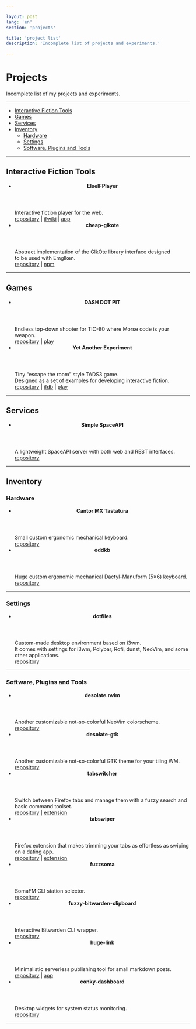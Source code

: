```yaml
---

layout: post
lang: 'en'
section: 'projects'

title: 'project list'
description: 'Incomplete list of projects and experiments.'

---
```


# Projects

Incomplete list of&nbsp;my&nbsp;projects and experiments.

---

- [Interactive Fiction Tools](#interactive-fiction-tools)
- [Games](#games)
- [Services](#services)
- [Inventory](#inventory)
  - [Hardware](#hardware)
  - [Settings](#settings)
  - [Software, Plugins and Tools](#software-plugins-and-tools)

---

## Interactive Fiction Tools

  - <article class='entry'>
      <header>
        <strong>
          ElseIFPlayer
        </strong>
      </header>
      <section class='description'>
        Interactive fiction player for the web.
      </section>
      <section>
        <a href='https://github.com/He4eT/elseifplayer' target='_blank'>repository</a>
        | <a href='https://www.ifwiki.org/ElseIFPlayer' target='_blank'>ifwiki</a>
        | <a href='https://he4et.github.io/elseifplayer/' target='_blank'>app</a>
      </section>
    </article>

  - <article class='entry'>
      <header>
        <strong>
          cheap-glkote
        </strong>
      </header>
      <section class='description'>
        Abstract implementation of&nbsp;the GlkOte library interface
        designed to&nbsp;be&nbsp;used with Emglken.
      </section>
      <section>
        <a href='https://github.com/He4eT/cheap-glkote' target='_blank'>repository</a>
        | <a href='https://www.npmjs.com/package/cheap-glkote' target='_blank'>npm</a>
      </section>
    </article>

---

## Games

  - <article class='entry'>
      <header>
        <strong>
          DASH DOT PIT
        </strong>
      </header>
      <section class='description'>
        Endless top-down shooter for TIC-80&nbsp;where Morse code
        is&nbsp;your weapon.
      </section>
      <section>
        <a href='https://github.com/He4eT/DotDashPit' target='_blank'>repository</a>
        | <a href='https://tic80.com/play?cart=4301' target='_blank'>play</a>
      </section>
    </article>

  - <article class='entry'>
      <header>
        <strong>
          Yet Another Experiment
        </strong>
      </header>
      <section class='description'>
        Tiny “escape the room” style TADS3&nbsp;game.
        <br>Designed as&nbsp;a&nbsp;set of&nbsp;examples
        for developing interactive fiction.
      </section>
      <section>
        <a href='https://github.com/He4eT/yet-another-experiment' target='_blank'>repository</a>
        | <a href='https://ifdb.org/viewgame?id=rsssdo3anjpwnt6e' target='_blank'>ifdb</a>
        | <a href='https://he4et.github.io/elseifplayer/#/focus/https%3A%2F%2Fifarchive.org%2Fif-archive%2Fgames%2Ftads%2Fyet_another_experiment.t3/serika_dark/' target='_blank'>play</a>
      <section>
    </article>

---

## Services

  - <article class='entry'>
      <header>
        <strong>
          Simple SpaceAPI
        </strong>
      </header>
      <section class='description'>
        A&nbsp;lightweight SpaceAPI server with both web and REST interfaces.
      </section>
      <section>
        <a href='https://github.com/He4eT/simple-spaceapi' target='_blank'>repository</a>
      </section>
    </article>

---

## Inventory

### Hardware

  - <article class='entry'>
      <header>
        <strong>
          Cantor MX Tastatura
        </strong>
      </header>
      <section class='description'>
        Small custom ergonomic mechanical keyboard.
      </section>
      <section>
        <a href='https://github.com/He4eT/cantor-mx-tastatura' target='_blank'>repository</a>
      </section>
    </article>

  - <article class='entry'>
      <header>
        <strong>
          oddkb
        </strong>
      </header>
      <section class='description'>
        Huge custom ergonomic mechanical Dactyl-Manuform (5&times;6) keyboard.
      </section>
      <section>
        <a href='https://github.com/He4eT/oddkb' target='_blank'>repository</a>
      </section>
    </article>

---

### Settings

  - <article class='entry'>
      <header>
        <strong>
          dotfiles
        </strong>
      </header>
      <section class='description'>
        Custom-made desktop environment based on&nbsp;i3wm.
        <br>It&nbsp;comes with settings for
        i3wm, Polybar, Rofi, dunst, NeoVim, and some other applications.
      </section>
      <section>
        <a href='https://github.com/He4eT/dotfiles' target='_blank'>repository</a>
      </section>
    </article>

---

### Software, Plugins and Tools

  - <article class='entry'>
      <header>
        <strong>
          desolate.nvim
        </strong>
      </header>
      <section class='description'>
        Another customizable not-so-colorful NeoVim colorscheme.
      </section>
      <section>
        <a href='https://github.com/He4eT/desolate.nvim' target='_blank'>repository</a>
      </section>
    </article>

  - <article class='entry'>
      <header>
        <strong>
          desolate-gtk
        </strong>
      </header>
      <section class='description'>
        Another customizable not-so-colorful GTK theme for your tiling WM.
      </section>
      <section>
        <a href='https://github.com/He4eT/Desolate-GTK' target='_blank'>repository</a>
      </section>
    </article>

  - <article class='entry'>
      <header>
        <strong>
          tabswitcher
        </strong>
      </header>
      <section class='description'>
        Switch between Firefox tabs and manage them with a&nbsp;fuzzy search
        and basic command toolset.
      </section>
      <section>
        <a href='https://github.com/He4eT/tabswitcher' target='_blank'>repository</a>
        | <a href='https://addons.mozilla.org/en-GB/firefox/addon/tabswitcher/' target='_blank'>extension</a>
      </section>
    </article>

  - <article class='entry'>
      <header>
        <strong>
          tabswiper
        </strong>
      </header>
      <section class='description'>
        Firefox extension that makes trimming your tabs as&nbsp;effortless
        as&nbsp;swiping on&nbsp;a&nbsp;dating app.
      </section>
      <section>
        <a href='https://github.com/He4eT/tabswiper' target='_blank'>repository</a>
        | <a href='https://addons.mozilla.org/en-GB/firefox/addon/tabswiper/' target='_blank'>extension</a>
      </section>
    </article>

  - <article class='entry'>
      <header>
        <strong>
          fuzzsoma
        </strong>
      </header>
      <section class='description'>
        SomaFM CLI station selector.
      </section>
      <section>
        <a href='https://github.com/He4eT/fuzzsoma' target='_blank'>repository</a>
      </section>
    </article>

  - <article class='entry'>
      <header>
        <strong>
          fuzzy-bitwarden-clipboard
        </strong>
      </header>
      <section class='description'>
        Interactive Bitwarden CLI wrapper.
      </section>
      <section>
        <a href='https://github.com/He4eT/fuzzy-bitwarden-clipboard' target='_blank'>repository</a>
      </section>
    </article>

  - <article class='entry'>
      <header>
        <strong>
          huge-link
        </strong>
      </header>
      <section class='description'>
        Minimalistic serverless publishing tool for small markdown posts.
      </section>
      <section>
        <a href='https://github.com/He4eT/huge-link' target='_blank'>repository</a>
        | <a href='https://he4et.github.io/huge-link/' target='_blank'>app</a>
      </section>
    </article>

  - <article class='entry'>
      <header>
        <strong>
          conky-dashboard
        </strong>
      </header>
      <section class='description'>
        Desktop widgets for system status monitoring.
      </section>
      <section>
        <a href='https://github.com/He4eT/conky-dashboard' target='_blank'>repository</a>
      </section>
    </article>

---
